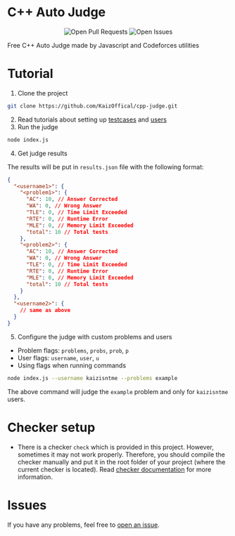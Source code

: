 # C++ Auto Judge

<p align="center">
   <img alt="Open Pull Requests" src="https://img.shields.io/github/issues-raw/KaizOffical/cpp-judge?color=5c46eb&label=issues&style=for-the-badge">
   <img alt="Open Issues" src="https://img.shields.io/github/issues-pr-raw/KaizOffical/cpp-judge?color=5c46eb&label=pull%20requests&style=for-the-badge">
   <br>
</p>

Free C++ Auto Judge made by Javascript and Codeforces utilities

# Tutorial

1. Clone the project

```bash
git clone https://github.com/KaizOffical/cpp-judge.git
```

2. Read tutorials about setting up [testcases](/testcases/) and [users](/users/)
3. Run the judge

```bash
node index.js
```

4. Get judge results

The results will be put in `results.json` file with the following format:

```json
{
  "<username1>": {
    "<problem1>": {
      "AC": 10, // Answer Corrected
      "WA": 0, // Wrong Answer
      "TLE": 0, // Time Limit Exceeded
      "RTE": 0, // Runtime Error
      "MLE": 0, // Memory Limit Exceeded
      "total": 10 // Total tests
    },
    "<problem2>": {
      "AC": 10, // Answer Corrected
      "WA": 0, // Wrong Answer
      "TLE": 0, // Time Limit Exceeded
      "RTE": 0, // Runtime Error
      "MLE": 0, // Memory Limit Exceeded
      "total": 10 // Total tests
    }
  },
  "<username2>": {
    // same as above
  }
}
```

5. Configure the judge with custom problems and users

- Problem flags: `problems`, `probs`, `prob`, `p`
- User flags: `username`, `user`, `u`
- Using flags when running commands

```bash
node index.js --username kaizisntme --problems example
```

The above command will judge the `example` problem and only for `kaizisntme` users.

# Checker setup

- There is a checker `check` which is provided in this project. However, sometimes it may not work properly. Therefore, you should compile the checker manually and put it in the root folder of your project (where the current checker is located). Read [checker documentation](/checker) for more information.

# Issues

If you have any problems, feel free to [open an issue](https://github.com/KaizOffical/cpp-judge/issues/new/choose).
